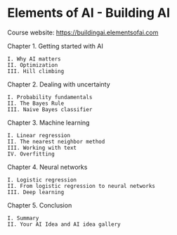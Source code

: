 # Elements of AI - Building AI

Course website: https://buildingai.elementsofai.com

Chapter 1. Getting started with AI
    
    I. Why AI matters
    II. Optimization
    III. Hill climbing

Chapter 2. Dealing with uncertainty

    I. Probability fundamentals
    II. The Bayes Rule
    III. Naive Bayes classifier

Chapter 3. Machine learning

    I. Linear regression
    II. The nearest neighbor method
    III. Working with text
    IV. Overfitting
    
Chapter 4. Neural networks

    I. Logistic regression
    II. From logistic regression to neural networks
    III. Deep learning
    
Chapter 5. Conclusion

    I. Summary
    II. Your AI Idea and AI idea gallery
